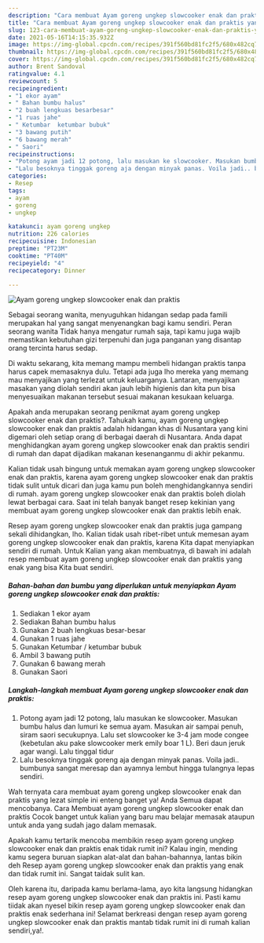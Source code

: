 ```yaml
---
description: "Cara membuat Ayam goreng ungkep slowcooker enak dan praktis yang lezat dan Mudah Dibuat"
title: "Cara membuat Ayam goreng ungkep slowcooker enak dan praktis yang lezat dan Mudah Dibuat"
slug: 123-cara-membuat-ayam-goreng-ungkep-slowcooker-enak-dan-praktis-yang-lezat-dan-mudah-dibuat
date: 2021-05-16T14:15:35.932Z
image: https://img-global.cpcdn.com/recipes/391f560bd81fc2f5/680x482cq70/ayam-goreng-ungkep-slowcooker-enak-dan-praktis-foto-resep-utama.jpg
thumbnail: https://img-global.cpcdn.com/recipes/391f560bd81fc2f5/680x482cq70/ayam-goreng-ungkep-slowcooker-enak-dan-praktis-foto-resep-utama.jpg
cover: https://img-global.cpcdn.com/recipes/391f560bd81fc2f5/680x482cq70/ayam-goreng-ungkep-slowcooker-enak-dan-praktis-foto-resep-utama.jpg
author: Brent Sandoval
ratingvalue: 4.1
reviewcount: 5
recipeingredient:
- "1 ekor ayam"
- " Bahan bumbu halus"
- "2 buah lengkuas besarbesar"
- "1 ruas jahe"
- " Ketumbar  ketumbar bubuk"
- "3 bawang putih"
- "6 bawang merah"
- " Saori"
recipeinstructions:
- "Potong ayam jadi 12 potong, lalu masukan ke slowcooker. Masukan bumbu halus dan lumuri ke semua ayam. Masukan air sampai penuh, siram saori secukupnya. Lalu set slowcooker ke 3-4 jam mode congee (kebetulan aku pake slowcooker merk emily boar 1 L). Beri daun jeruk agar wangi. Lalu tinggal tidur"
- "Lalu besoknya tinggak goreng aja dengan minyak panas. Voila jadi.. bumbunya sangat meresap dan ayamnya lembut hingga tulangnya lepas sendiri."
categories:
- Resep
tags:
- ayam
- goreng
- ungkep

katakunci: ayam goreng ungkep 
nutrition: 226 calories
recipecuisine: Indonesian
preptime: "PT23M"
cooktime: "PT40M"
recipeyield: "4"
recipecategory: Dinner

---
```



![Ayam goreng ungkep slowcooker enak dan praktis](https://img-global.cpcdn.com/recipes/391f560bd81fc2f5/680x482cq70/ayam-goreng-ungkep-slowcooker-enak-dan-praktis-foto-resep-utama.jpg)

Sebagai seorang wanita, menyuguhkan hidangan sedap pada famili merupakan hal yang sangat menyenangkan bagi kamu sendiri. Peran seorang  wanita Tidak hanya mengatur rumah saja, tapi kamu juga wajib memastikan kebutuhan gizi terpenuhi dan juga panganan yang disantap orang tercinta harus sedap.

Di waktu  sekarang, kita memang mampu membeli hidangan praktis tanpa harus capek memasaknya dulu. Tetapi ada juga lho mereka yang memang mau menyajikan yang terlezat untuk keluarganya. Lantaran, menyajikan masakan yang diolah sendiri akan jauh lebih higienis dan kita pun bisa menyesuaikan makanan tersebut sesuai makanan kesukaan keluarga. 



Apakah anda merupakan seorang penikmat ayam goreng ungkep slowcooker enak dan praktis?. Tahukah kamu, ayam goreng ungkep slowcooker enak dan praktis adalah hidangan khas di Nusantara yang kini digemari oleh setiap orang di berbagai daerah di Nusantara. Anda dapat menghidangkan ayam goreng ungkep slowcooker enak dan praktis sendiri di rumah dan dapat dijadikan makanan kesenanganmu di akhir pekanmu.

Kalian tidak usah bingung untuk memakan ayam goreng ungkep slowcooker enak dan praktis, karena ayam goreng ungkep slowcooker enak dan praktis tidak sulit untuk dicari dan juga kamu pun boleh menghidangkannya sendiri di rumah. ayam goreng ungkep slowcooker enak dan praktis boleh diolah lewat berbagai cara. Saat ini telah banyak banget resep kekinian yang membuat ayam goreng ungkep slowcooker enak dan praktis lebih enak.

Resep ayam goreng ungkep slowcooker enak dan praktis juga gampang sekali dihidangkan, lho. Kalian tidak usah ribet-ribet untuk memesan ayam goreng ungkep slowcooker enak dan praktis, karena Kita dapat menyiapkan sendiri di rumah. Untuk Kalian yang akan membuatnya, di bawah ini adalah resep membuat ayam goreng ungkep slowcooker enak dan praktis yang enak yang bisa Kita buat sendiri.

<!--inarticleads1-->

##### Bahan-bahan dan bumbu yang diperlukan untuk menyiapkan Ayam goreng ungkep slowcooker enak dan praktis:

1. Sediakan 1 ekor ayam
1. Sediakan  Bahan bumbu halus
1. Gunakan 2 buah lengkuas besar-besar
1. Gunakan 1 ruas jahe
1. Gunakan  Ketumbar / ketumbar bubuk
1. Ambil 3 bawang putih
1. Gunakan 6 bawang merah
1. Gunakan  Saori




<!--inarticleads2-->

##### Langkah-langkah membuat Ayam goreng ungkep slowcooker enak dan praktis:

1. Potong ayam jadi 12 potong, lalu masukan ke slowcooker. Masukan bumbu halus dan lumuri ke semua ayam. Masukan air sampai penuh, siram saori secukupnya. Lalu set slowcooker ke 3-4 jam mode congee (kebetulan aku pake slowcooker merk emily boar 1 L). Beri daun jeruk agar wangi. Lalu tinggal tidur
1. Lalu besoknya tinggak goreng aja dengan minyak panas. Voila jadi.. bumbunya sangat meresap dan ayamnya lembut hingga tulangnya lepas sendiri.




Wah ternyata cara membuat ayam goreng ungkep slowcooker enak dan praktis yang lezat simple ini enteng banget ya! Anda Semua dapat mencobanya. Cara Membuat ayam goreng ungkep slowcooker enak dan praktis Cocok banget untuk kalian yang baru mau belajar memasak ataupun untuk anda yang sudah jago dalam memasak.

Apakah kamu tertarik mencoba membikin resep ayam goreng ungkep slowcooker enak dan praktis enak tidak rumit ini? Kalau ingin, mending kamu segera buruan siapkan alat-alat dan bahan-bahannya, lantas bikin deh Resep ayam goreng ungkep slowcooker enak dan praktis yang enak dan tidak rumit ini. Sangat taidak sulit kan. 

Oleh karena itu, daripada kamu berlama-lama, ayo kita langsung hidangkan resep ayam goreng ungkep slowcooker enak dan praktis ini. Pasti kamu tiidak akan nyesel bikin resep ayam goreng ungkep slowcooker enak dan praktis enak sederhana ini! Selamat berkreasi dengan resep ayam goreng ungkep slowcooker enak dan praktis mantab tidak rumit ini di rumah kalian sendiri,ya!.

